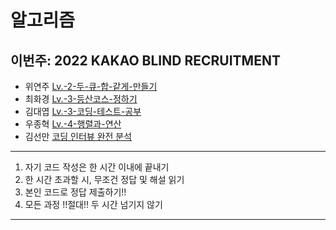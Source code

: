 # 알고리즘

## 이번주: 2022 KAKAO BLIND RECRUITMENT

- 위연주 [Lv.-2-두-큐-합-같게-만들기](https://school.programmers.co.kr/learn/courses/30/lessons/118667)
- 최화경 [Lv.-3-등산코스-정하기](https://school.programmers.co.kr/learn/courses/30/lessons/118669)
- 김대엽 [Lv.-3-코딩-테스트-공부](https://school.programmers.co.kr/learn/courses/30/lessons/118669)
- 우종혁 [Lv.-4-행렬과-연산](https://school.programmers.co.kr/learn/courses/30/lessons/118670)
- 김선만 [코딩 인터뷰 완전 분석](https://search.shopping.naver.com/book/catalog/32443843634?cat_id=50010920&frm=PBOKPRO&query=%EC%BD%94%EB%94%A9+%EC%9D%B8%ED%84%B0%EB%B7%B0+%EC%99%84%EC%A0%84+%EB%B6%84%EC%84%9D&NaPm=ct%3Dl7t1sxlk%7Cci%3D0e687ba7dc7d6fa55c2adb3b23787741b2198e30%7Ctr%3Dboknx%7Csn%3D95694%7Chk%3D73006669a5cac6de903772a3f238aa868396ab38)

---

1. 자기 코드 작성은 한 시간 이내에 끝내기
2. 한 시간 초과할 시, 무조건 정답 및 해설 읽기
3. 본인 코드로 정답 제출하기!!
4. 모든 과정 !!절대!! 두 시간 넘기지 않기

---
